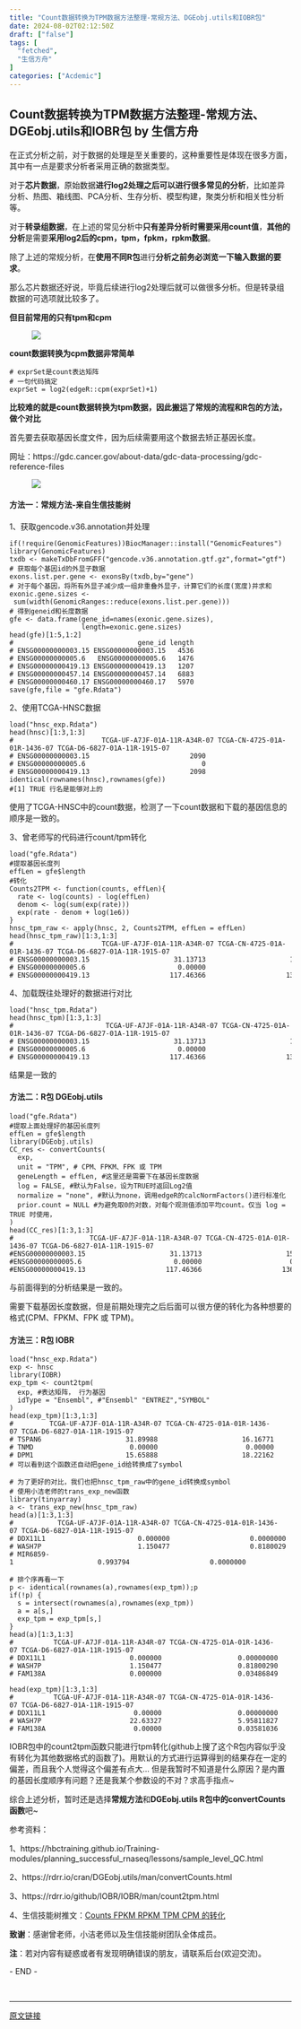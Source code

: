 ```yaml
---
title: "Count数据转换为TPM数据方法整理-常规方法、DGEobj.utils和IOBR包"
date: 2024-08-02T02:12:50Z
draft: ["false"]
tags: [
  "fetched",
  "生信方舟"
]
categories: ["Acdemic"]
---
```

Count数据转换为TPM数据方法整理-常规方法、DGEobj.utils和IOBR包 by 生信方舟
------
<div><section data-tool="mdnice编辑器" data-website="https://www.mdnice.com"><p data-tool="mdnice编辑器">在正式分析之前，对于数据的处理是至关重要的，这种重要性是体现在很多方面，其中有一点是要求分析者采用正确的数据类型。</p><p data-tool="mdnice编辑器">对于<strong>芯片数据</strong>，原始数据<strong>进行log2处理之后可以进行很多常见的分析</strong>，比如差异分析、热图、箱线图、PCA分析、生存分析、模型构建，聚类分析和相关性分析等。</p><p data-tool="mdnice编辑器">对于<strong>转录组数据</strong>，在上述的常见分析中<strong>只有差异分析时需要采用count值</strong>，<strong>其他的分析</strong>是需要<strong>采用log2后的cpm，tpm，fpkm，rpkm数据</strong>。</p><p data-tool="mdnice编辑器">除了上述的常规分析，在<strong>使用不同R包</strong>进行<strong>分析之前务必浏览一下输入数据的要求</strong>。</p><p data-tool="mdnice编辑器">那么芯片数据还好说，毕竟后续进行log2处理后就可以做很多分析。但是转录组数据的可选项就比较多了。</p><p data-tool="mdnice编辑器"><strong>但目前常用的只有tpm和cpm</strong></p><figure data-tool="mdnice编辑器"><img data-imgfileid="100000748" data-ratio="0.48520710059171596" data-src="https://mmbiz.qpic.cn/sz_mmbiz_png/0SOG4MpDAyFQUhD0iby4kMyzyJk1AgOVsxHh9tTpLjj6qEOo6dibZc6XhUWpBf5nYYz2WIcP2iaYK0a8H9EA72hIA/640?wx_fmt=png&amp;from=appmsg" data-type="png" data-w="845" src="https://mmbiz.qpic.cn/sz_mmbiz_png/0SOG4MpDAyFQUhD0iby4kMyzyJk1AgOVsxHh9tTpLjj6qEOo6dibZc6XhUWpBf5nYYz2WIcP2iaYK0a8H9EA72hIA/640?wx_fmt=png&amp;from=appmsg"></figure><p data-tool="mdnice编辑器"><strong>count数据转换为cpm数据非常简单</strong></p><pre data-tool="mdnice编辑器"><span data-remoteid="c1720870944932" data-cacheurl="https://files.mdnice.com/user/3441/876cad08-0422-409d-bb5a-08afec5da8ee.svg"></span><code><span># exprSet是count表达矩阵</span><br><span># 一句代码搞定</span><br>exprSet = log2(edgeR::cpm(exprSet)+<span>1</span>)<br></code></pre><p data-tool="mdnice编辑器"><strong>比较难的就是count数据转换为tpm数据，因此搬运了常规的流程和R包的方法，做个对比</strong></p><p data-tool="mdnice编辑器">首先要去获取基因长度文件，因为后续需要用这个数据去矫正基因长度。</p><p data-tool="mdnice编辑器">网址：https://gdc.cancer.gov/about-data/gdc-data-processing/gdc-reference-files</p><figure data-tool="mdnice编辑器"><img data-imgfileid="100000749" data-ratio="0.7461629279811098" data-src="https://mmbiz.qpic.cn/sz_mmbiz_png/0SOG4MpDAyFQUhD0iby4kMyzyJk1AgOVs9r7zFntnEpSsBxpxRO426MPds9cwI4bAJKgYLkwRNhN7Qbrzev3EBQ/640?wx_fmt=png&amp;from=appmsg" data-type="png" data-w="847" src="https://mmbiz.qpic.cn/sz_mmbiz_png/0SOG4MpDAyFQUhD0iby4kMyzyJk1AgOVs9r7zFntnEpSsBxpxRO426MPds9cwI4bAJKgYLkwRNhN7Qbrzev3EBQ/640?wx_fmt=png&amp;from=appmsg"></figure><h4 data-tool="mdnice编辑器"><span></span>方法一：常规方法-来自生信技能树<span></span></h4><p data-tool="mdnice编辑器">1、获取gencode.v36.annotation并处理</p><pre data-tool="mdnice编辑器"><span data-remoteid="c1720870944933" data-cacheurl="https://files.mdnice.com/user/3441/876cad08-0422-409d-bb5a-08afec5da8ee.svg"></span><code><span>if</span>(!<span>require</span>(GenomicFeatures))BiocManager::install(<span>"GenomicFeatures"</span>)<br><span>library</span>(GenomicFeatures)<br>txdb &lt;- makeTxDbFromGFF(<span>"gencode.v36.annotation.gtf.gz"</span>,format=<span>"gtf"</span>)<br><span># 获取每个基因id的外显子数据</span><br>exons.list.per.gene &lt;- exonsBy(txdb,by=<span>"gene"</span>)<br><span># 对于每个基因，将所有外显子减少成一组非重叠外显子，计算它们的长度(宽度)并求和</span><br>exonic.gene.sizes &lt;- sum(width(GenomicRanges::reduce(exons.list.per.gene)))<br><span># 得到geneid和长度数据</span><br>gfe &lt;- data.frame(gene_id=names(exonic.gene.sizes),<br>                  length=exonic.gene.sizes)<br>head(gfe)[<span>1</span>:<span>5</span>,<span>1</span>:<span>2</span>]<br><span>#                               gene_id length</span><br><span># ENSG00000000003.15 ENSG00000000003.15   4536</span><br><span># ENSG00000000005.6   ENSG00000000005.6   1476</span><br><span># ENSG00000000419.13 ENSG00000000419.13   1207</span><br><span># ENSG00000000457.14 ENSG00000000457.14   6883</span><br><span># ENSG00000000460.17 ENSG00000000460.17   5970</span><br>save(gfe,file = <span>"gfe.Rdata"</span>)<br></code></pre><p data-tool="mdnice编辑器">2、使用TCGA-HNSC数据</p><pre data-tool="mdnice编辑器"><span data-remoteid="c1720870944934" data-cacheurl="https://files.mdnice.com/user/3441/876cad08-0422-409d-bb5a-08afec5da8ee.svg"></span><code>load(<span>"hnsc_exp.Rdata"</span>)<br>head(hnsc)[<span>1</span>:<span>3</span>,<span>1</span>:<span>3</span>]<br><span>#                      TCGA-UF-A7JF-01A-11R-A34R-07 TCGA-CN-4725-01A-01R-1436-07 TCGA-D6-6827-01A-11R-1915-07</span><br><span># ENSG00000000003.15                         2090                         1680                         5433</span><br><span># ENSG00000000005.6                             0                            0                            0</span><br><span># ENSG00000000419.13                         2098                         3872                         2240</span><br>identical(rownames(hnsc),rownames(gfe))<br><span>#[1] TRUE 行名是能够对上的</span><br></code></pre><p data-tool="mdnice编辑器">使用了TCGA-HNSC中的count数据，检测了一下count数据和下载的基因信息的顺序是一致的。</p><p data-tool="mdnice编辑器">3、曾老师写的代码进行count/tpm转化</p><pre data-tool="mdnice编辑器"><span data-remoteid="c1720870944935" data-cacheurl="https://files.mdnice.com/user/3441/876cad08-0422-409d-bb5a-08afec5da8ee.svg"></span><code>load(<span>"gfe.Rdata"</span>)<br><span>#提取基因长度列</span><br>effLen = gfe$length<br><span>#转化</span><br>Counts2TPM &lt;- <span>function</span>(counts, effLen){<br>  rate &lt;- log(counts) - log(effLen)<br>  denom &lt;- log(sum(exp(rate)))<br>  exp(rate - denom + log(<span>1e6</span>))<br>}<br>hnsc_tpm_raw &lt;- apply(hnsc, <span>2</span>, Counts2TPM, effLen = effLen)<br>head(hnsc_tpm_raw)[<span>1</span>:<span>3</span>,<span>1</span>:<span>3</span>]<br><span>#                      TCGA-UF-A7JF-01A-11R-A34R-07 TCGA-CN-4725-01A-01R-1436-07 TCGA-D6-6827-01A-11R-1915-07</span><br><span># ENSG00000000003.15                     31.13713                     15.74248                     72.37614</span><br><span># ENSG00000000005.6                       0.00000                      0.00000                      0.00000</span><br><span># ENSG00000000419.13                    117.46366                    136.35307                    112.14231</span><br></code></pre><p data-tool="mdnice编辑器">4、加载既往处理好的数据进行对比</p><pre data-tool="mdnice编辑器"><span data-remoteid="c1720870944936" data-cacheurl="https://files.mdnice.com/user/3441/876cad08-0422-409d-bb5a-08afec5da8ee.svg"></span><code>load(<span>"hnsc_tpm.Rdata"</span>)<br>head(hnsc_tpm)[<span>1</span>:<span>3</span>,<span>1</span>:<span>3</span>]<br><span>#                       TCGA-UF-A7JF-01A-11R-A34R-07 TCGA-CN-4725-01A-01R-1436-07 TCGA-D6-6827-01A-11R-1915-07</span><br><span># ENSG00000000003.15                     31.13713                     15.74248                     72.37614</span><br><span># ENSG00000000005.6                       0.00000                      0.00000                      0.00000</span><br><span># ENSG00000000419.13                    117.46366                    136.35307                    112.14231</span><br></code></pre><p data-tool="mdnice编辑器">结果是一致的</p><h4 data-tool="mdnice编辑器"><span></span>方法二：R包 DGEobj.utils<span></span></h4><pre data-tool="mdnice编辑器"><span data-remoteid="c1720870944937" data-cacheurl="https://files.mdnice.com/user/3441/876cad08-0422-409d-bb5a-08afec5da8ee.svg"></span><code>load(<span>"gfe.Rdata"</span>)<br><span>#提取上面处理好的基因长度列</span><br>effLen = gfe$length<br><span>library</span>(DGEobj.utils)<br>CC_res &lt;- convertCounts(<br>  exp,<br>  unit = <span>"TPM"</span>, <span># CPM、FPKM、FPK 或 TPM</span><br>  geneLength = effLen, <span>#这里还是需要下在基因长度数据</span><br>  log = <span>FALSE</span>, <span>#默认为False，设为TRUE时返回Log2值</span><br>  normalize = <span>"none"</span>, <span>#默认为none，调用edgeR的calcNormFactors()进行标准化</span><br>  prior.count = <span>NULL</span> <span>#为避免取0的对数，对每个观测值添加平均count。仅当 log = TRUE 时使用，</span><br>)<br>head(CC_res)[<span>1</span>:<span>3</span>,<span>1</span>:<span>3</span>]<br><span>#                   TCGA-UF-A7JF-01A-11R-A34R-07 TCGA-CN-4725-01A-01R-1436-07 TCGA-D6-6827-01A-11R-1915-07</span><br><span>#ENSG00000000003.15                     31.13713                     15.74248                     72.37614</span><br><span>#ENSG00000000005.6                       0.00000                      0.00000                      0.00000</span><br><span>#ENSG00000000419.13                    117.46366                    136.35307                    112.14231</span><br></code></pre><p data-tool="mdnice编辑器">与前面得到的分析结果是一致的。</p><p data-tool="mdnice编辑器">需要下载基因长度数据，但是前期处理完之后后面可以很方便的转化为各种想要的格式(CPM、FPKM、FPK 或 TPM)。</p><h4 data-tool="mdnice编辑器"><span></span>方法三：R包 IOBR<span></span></h4><pre data-tool="mdnice编辑器"><span data-remoteid="c1720870944938" data-cacheurl="https://files.mdnice.com/user/3441/876cad08-0422-409d-bb5a-08afec5da8ee.svg"></span><code>load(<span>"hnsc_exp.Rdata"</span>)<br>exp &lt;- hnsc<br><span>library</span>(IOBR)<br>exp_tpm &lt;- count2tpm(<br>  exp, <span>#表达矩阵， 行为基因</span><br>  idType = <span>"Ensembl"</span>, <span>#"Ensembl" "ENTREZ","SYMBOL" </span><br>)<br>head(exp_tpm)[<span>1</span>:<span>3</span>,<span>1</span>:<span>3</span>]<br><span>#         TCGA-UF-A7JF-01A-11R-A34R-07 TCGA-CN-4725-01A-01R-1436-07 TCGA-D6-6827-01A-11R-1915-07</span><br><span># TSPAN6                     31.89988                     16.16771                     73.85059</span><br><span># TNMD                        0.00000                      0.00000                      0.00000</span><br><span># DPM1                       15.65888                     18.22162                     14.88931</span><br><span># 可以看到这个函数还自动把gene_id给转换成了symbol</span><br><br><span># 为了更好的对比，我们也把hnsc_tpm_raw中的gene_id转换成symbol</span><br><span># 使用小洁老师的trans_exp_new函数</span><br><span>library</span>(tinyarray)<br>a &lt;- trans_exp_new(hnsc_tpm_raw)<br>head(a)[<span>1</span>:<span>3</span>,<span>1</span>:<span>3</span>]<br><span>#           TCGA-UF-A7JF-01A-11R-A34R-07 TCGA-CN-4725-01A-01R-1436-07 TCGA-D6-6827-01A-11R-1915-07</span><br><span># DDX11L1                       0.000000                    0.0000000                     0.000000</span><br><span># WASH7P                        1.150477                    0.8180029                     2.191641</span><br><span># MIR6859-1                     0.993794                    0.0000000                     4.443138</span><br><br><span># 排个序再看一下</span><br>p &lt;- identical(rownames(a),rownames(exp_tpm));p<br><span>if</span>(!p) {<br>  s = intersect(rownames(a),rownames(exp_tpm))<br>  a = a[s,]<br>  exp_tpm = exp_tpm[s,]<br>}<br>head(a)[<span>1</span>:<span>3</span>,<span>1</span>:<span>3</span>]<br><span>#          TCGA-UF-A7JF-01A-11R-A34R-07 TCGA-CN-4725-01A-01R-1436-07 TCGA-D6-6827-01A-11R-1915-07</span><br><span># DDX11L1                     0.000000                   0.00000000                     0.000000</span><br><span># WASH7P                      1.150477                   0.81800290                     2.191641</span><br><span># FAM138A                     0.000000                   0.03486849                     0.000000</span><br><br>head(exp_tpm)[<span>1</span>:<span>3</span>,<span>1</span>:<span>3</span>]<br><span>#          TCGA-UF-A7JF-01A-11R-A34R-07 TCGA-CN-4725-01A-01R-1436-07 TCGA-D6-6827-01A-11R-1915-07</span><br><span># DDX11L1                      0.00000                   0.00000000                      0.00000</span><br><span># WASH7P                      22.63327                   5.95811827                     15.88102</span><br><span># FAM138A                      0.00000                   0.03581036                      0.00000</span><br></code></pre><p data-tool="mdnice编辑器">IOBR包中的count2tpm函数只能进行tpm转化(github上搜了这个R包内容似乎没有转化为其他数据格式的函数了)。用默认的方式进行运算得到的结果存在一定的偏差，而且我个人觉得这个偏差有点大... 但是我暂时不知道是什么原因？是内置的基因长度顺序有问题？还是我某个参数设的不对？求高手指点~</p><p data-tool="mdnice编辑器">综合上述分析，暂时还是选择<strong>常规方法</strong>和<strong>DGEobj.utils R包中的convertCounts函数</strong>吧~</p><p data-tool="mdnice编辑器">参考资料：</p><p data-tool="mdnice编辑器">1、https://hbctraining.github.io/Training-modules/planning_successful_rnaseq/lessons/sample_level_QC.html</p><p data-tool="mdnice编辑器">2、https://rdrr.io/cran/DGEobj.utils/man/convertCounts.html</p><p data-tool="mdnice编辑器">3、https://rdrr.io/github/IOBR/IOBR/man/count2tpm.html</p><p data-tool="mdnice编辑器">4、生信技能树推文：<a target="_blank" href="http://mp.weixin.qq.com/s?__biz=MzAxMDkxODM1Ng==&amp;mid=2247513933&amp;idx=2&amp;sn=874301305219e93c26d173560a31b076&amp;chksm=9b4bf7f6ac3c7ee0a2ae03e8d5ec9994e7d9b563423746c06a037f56f8013bc3924effe7580a&amp;scene=21#wechat_redirect" textvalue="Counts FPKM RPKM TPM CPM 的转化" linktype="text" imgurl="" imgdata="null" data-itemshowtype="0" tab="innerlink" data-linktype="2">Counts FPKM RPKM TPM CPM 的转化</a></p><p data-tool="mdnice编辑器"><strong>致谢</strong>：感谢曾老师，小洁老师以及生信技能树团队全体成员。</p><p data-tool="mdnice编辑器"><strong>注</strong>：若对内容有疑惑或者有发现明确错误的朋友，请联系后台(欢迎交流)。</p><span>- END -</span></section><p><br></p><p><mp-style-type data-value="3"></mp-style-type></p></div>  
<hr>
<a href="https://mp.weixin.qq.com/s/XXpc0IBa2SJlFp5iTH1OtA",target="_blank" rel="noopener noreferrer">原文链接</a>
